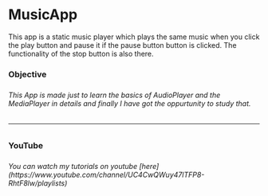 # MusicApp
This app is a static music player which plays the same music when you click the play button and pause it if the pause button button is clicked. The functionality of the stop button is also there.

<h3> Objective <h3>
<h6>This App is made just to learn the basics of AudioPlayer and the MediaPlayer in details and finally I have got the oppurtunity to study that.<h6>

***

<h3> YouTube <h3>

<h6>You can watch my tutorials on youtube [here](https://www.youtube.com/channel/UC4CwQWuy47lTFP8-RhtF8lw/playlists)<h6>
